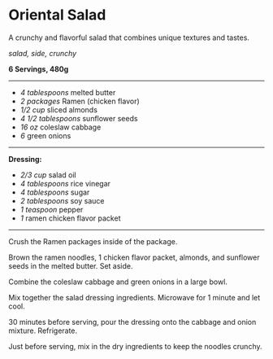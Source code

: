 # Oriental Salad

A crunchy and flavorful salad that combines unique textures and tastes.

*salad, side, crunchy*

**6 Servings, 480g**

---

- *4 tablespoons* melted butter
- *2 packages* Ramen (chicken flavor)
- *1/2 cup* sliced almonds
- *4 1/2 tablespoons* sunflower seeds
- *16 oz* coleslaw cabbage
- *6* green onions

---

**Dressing:**

- *2/3 cup* salad oil
- *4 tablespoons* rice vinegar
- *4 tablespoons* sugar
- *2 tablespoons* soy sauce
- *1 teaspoon* pepper
- *1* ramen chicken flavor packet

---

Crush the Ramen packages inside of the package.

Brown the ramen noodles, 1 chicken flavor packet, almonds, and sunflower seeds in the melted butter. Set aside.

Combine the coleslaw cabbage and green onions in a large bowl.

Mix together the salad dressing ingredients. Microwave for 1 minute and let cool.

30 minutes before serving, pour the dressing onto the cabbage and onion mixture. Refrigerate.

Just before serving, mix in the dry ingredients to keep the noodles crunchy.
